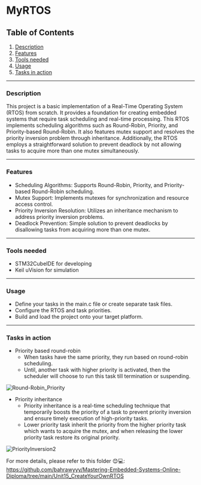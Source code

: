 # MyRTOS

## Table of Contents

1. [Description](#description)
2. [Features](#features)
3. [Tools needed](#tools-needed)
4. [Usage](#usage)
5. [Tasks in action](#tasks-in-action)


---------------------------------------------------------------------------------------------------
### Description
This project is a basic implementation of a Real-Time Operating System (RTOS) from scratch. It provides a foundation for creating embedded systems that require task scheduling and real-time processing. This RTOS implements scheduling algorithms such as Round-Robin, Priority, and Priority-based Round-Robin. It also features mutex support and resolves the priority inversion problem through inheritance. Additionally, the RTOS employs a straightforward solution to prevent deadlock by not allowing tasks to acquire more than one mutex simultaneously.

---------------------------------------------------------------------------------------------------
### Features
- Scheduling Algorithms: Supports Round-Robin, Priority, and Priority-based Round-Robin scheduling.
- Mutex Support: Implements mutexes for synchronization and resource access control.
- Priority Inversion Resolution: Utilizes an inheritance mechanism to address priority inversion problems.
- Deadlock Prevention: Simple solution to prevent deadlocks by disallowing tasks from acquiring more than one mutex.

---------------------------------------------------------------------------------------------------
### Tools needed
- STM32CubeIDE for developing
- Keil uVision for simulation


---------------------------------------------------------------------------------------------------
### Usage
- Define your tasks in the main.c file or create separate task files.
- Configure the RTOS and task priorities.
- Build and load the project onto your target platform.


---------------------------------------------------------------------------------------------------
### Tasks in action
- Priority based round-robin
  - When tasks have the same priority, they run based on round-robin scheduling.
  - Until, another task with higher priority is activated, then the scheduler will choose to run this task till termination or suspending.

![Round-Robin_Priority](https://github.com/bahrawyyy/Mastering-Embedded-Systems-Online-Diploma/assets/71684437/f3dfce2a-f743-4fc3-bb03-a881eff9ef2c)

- Priority inheritance
  - Priority inheritance is a real-time scheduling technique that temporarily boosts the priority of a task to prevent priority inversion and ensure timely execution of high-priority tasks.
  - Lower priority task inherit the priority from the higher priority task which wants to acquire the mutex, and when releasing the lower priority task restore its original priority.     

![PriorityInversion2](https://github.com/bahrawyyy/Mastering-Embedded-Systems-Online-Diploma/assets/71684437/dcdd1470-e96a-4427-8054-7b5cd26a2165)



For more details, please refer to this folder 😊💻:  
https://github.com/bahrawyyy/Mastering-Embedded-Systems-Online-Diploma/tree/main/Unit15_CreateYourOwnRTOS

